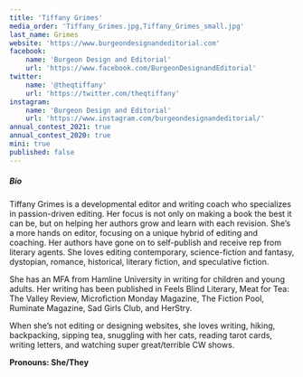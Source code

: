 ```yaml
---
title: 'Tiffany Grimes'
media_order: 'Tiffany_Grimes.jpg,Tiffany_Grimes_small.jpg'
last_name: Grimes
website: 'https://www.burgeondesignandeditorial.com'
facebook:
    name: 'Burgeon Design and Editorial'
    url: 'https://www.facebook.com/BurgeonDesignandEditorial'
twitter:
    name: '@theqtiffany'
    url: 'https://twitter.com/theqtiffany'
instagram:
    name: 'Burgeon Design and Editorial'
    url: 'https://www.instagram.com/burgeondesignandeditorial/'
annual_contest_2021: true
annual_contest_2020: true
mini: true
published: false
---
```


##### Bio

Tiffany Grimes is a developmental editor and writing coach who specializes in passion-driven editing. Her focus is not only on making a book the best it can be, but on helping her authors grow and learn with each revision. She’s a more hands on editor, focusing on a unique hybrid of editing and coaching. Her authors have gone on to self-publish and receive rep from literary agents. She loves editing contemporary, science-fiction and fantasy, dystopian, romance, historical, literary fiction, and speculative fiction.

She has an MFA from Hamline University in writing for children and young adults. Her writing has been published in Feels Blind Literary, Meat for Tea: The Valley Review, Microfiction Monday Magazine, The Fiction Pool, Ruminate Magazine, Sad Girls Club, and HerStry. 

When she’s not editing or designing websites, she loves writing, hiking, backpacking, sipping tea, snuggling with her cats, reading tarot cards, writing letters, and watching super great/terrible CW shows.

**Pronouns: She/They**